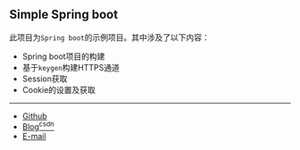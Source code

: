## Simple Spring boot

此项目为`Spring boot`的示例项目。其中涉及了以下内容：

- Spring boot项目的构建
- 基于`keygen`构建HTTPS通道
- Session获取
- Cookie的设置及获取

------------

- [Github](https://github.com/qwhai)
- [Blog<sup>csdn</sup>](https://qwhai.blog.csdn.net)
- [E-mail](return_zero0@163.com)